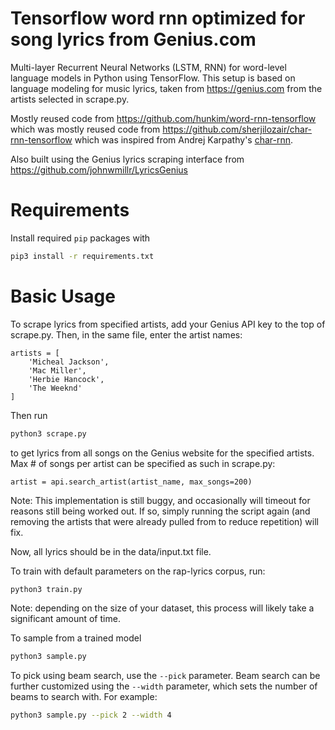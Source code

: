 # Tensorflow word rnn optimized for song lyrics from Genius.com

Multi-layer Recurrent Neural Networks (LSTM, RNN) for word-level language models in Python using TensorFlow.
This setup is based on language modeling for music lyrics, taken from https://genius.com from the artists selected in scrape.py.

Mostly reused code from https://github.com/hunkim/word-rnn-tensorflow which was mostly reused code from https://github.com/sherjilozair/char-rnn-tensorflow which was inspired from Andrej Karpathy's [char-rnn](https://github.com/karpathy/char-rnn).

Also built using the Genius lyrics scraping interface from https://github.com/johnwmillr/LyricsGenius

# Requirements
Install required `pip` packages with
```bash
pip3 install -r requirements.txt
```

# Basic Usage
To scrape lyrics from specified artists, add your Genius API key to the top of scrape.py. Then, in the same file, enter the artist names: 
```
artists = [
    'Micheal Jackson',
    'Mac Miller',
    'Herbie Hancock',
    'The Weeknd'
]
```
Then run 
```bash
python3 scrape.py
```
to get lyrics from all songs on the Genius website for the specified artists. Max # of songs per artist can be specified as such in scrape.py:
```
artist = api.search_artist(artist_name, max_songs=200)
```
Note: This implementation is still buggy, and occasionally will timeout for reasons still being worked out. If so, simply running the script again (and removing the artists that were already pulled from to reduce repetition) will fix.

Now, all lyrics should be in the data/input.txt file.

To train with default parameters on the rap-lyrics corpus, run:
```bash
python3 train.py
```
Note: depending on the size of your dataset, this process will likely take a significant amount of time.

To sample from a trained model
```bash
python3 sample.py
```

To pick using beam search, use the `--pick` parameter. Beam search can be
further customized using the `--width` parameter, which sets the number of beams
to search with. For example:
```bash
python3 sample.py --pick 2 --width 4
```
